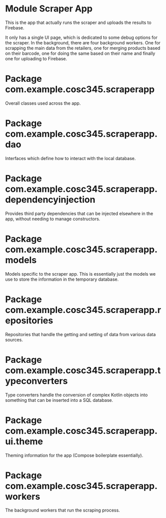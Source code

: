 # Module Scraper App

This is the app that actually runs the scraper and uploads the results to Firebase.

It only has a single UI page, which is dedicated to some debug options for the scraper. In the
background, there are four background workers. One for scrapping the main data from the retailers,
one for merging products based on their barcode, one for doing the same based on their name and
finally one for uploading to Firebase.

# Package com.example.cosc345.scraperapp

Overall classes used across the app.

# Package com.example.cosc345.scraperapp.dao

Interfaces which define how to interact with the local database.

# Package com.example.cosc345.scraperapp.dependencyinjection

Provides third party dependencies that can be injected elsewhere in the app, without needing to
manage constructors.

# Package com.example.cosc345.scraperapp.models

Models specific to the scraper app. This is essentially just the models we use to store the
information in the temporary database.

# Package com.example.cosc345.scraperapp.repositories

Repositories that handle the getting and setting of data from various data sources.

# Package com.example.cosc345.scraperapp.typeconverters

Type converters handle the conversion of complex Kotlin objects into something that can be inserted
into a SQL database.

# Package com.example.cosc345.scraperapp.ui.theme

Theming information for the app (Compose boilerplate essentially).

# Package com.example.cosc345.scraperapp.workers

The background workers that run the scraping process.